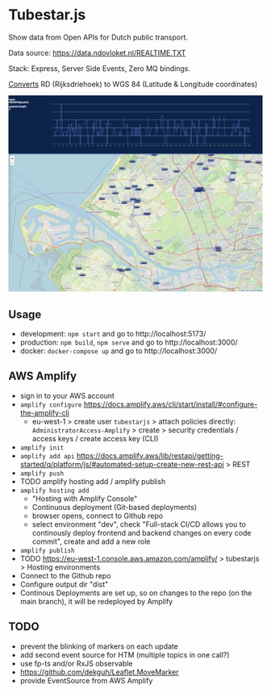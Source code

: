 # Tubestar.js

Show data from Open APIs for Dutch public transport.

Data source: https://data.ndovloket.nl/REALTIME.TXT

Stack: Express, Server Side Events, Zero MQ bindings.

[Converts](./src/main/rd2wgs.ts) RD (Rijksdriehoek) to WGS 84 (Latitude & Longitude coordinates)

![Screenshot](screenshot.png "Screenshot")

## Usage

- development: `npm start` and go to http://localhost:5173/
- production: `npm build`, `npm serve` and go to http://localhost:3000/
- docker: `docker-compose up` and go to http://localhost:3000/

## AWS Amplify

- sign in to your AWS account
- `amplify configure` https://docs.amplify.aws/cli/start/install/#configure-the-amplify-cli
  - eu-west-1 > create user `tubestarjs` > attach policies directly: `AdministratorAccess-Amplify` > create > security credentials / access keys / create access key (CLI)
- `amplify init`
- `amplify add api` https://docs.amplify.aws/lib/restapi/getting-started/q/platform/js/#automated-setup-create-new-rest-api > REST
- `amplify push`
- TODO amplify hosting add / amplify publish
- `amplify hosting add` 
    - "Hosting with Amplify Console" 
    - Continuous deployment (Git-based deployments)
    - browser opens, connect to Github repo
    - select environment "dev", check "Full-stack CI/CD allows you to continously deploy frontend and backend changes on every code commit", create and add a new role
- `amplify publish`
- TODO https://eu-west-1.console.aws.amazon.com/amplify/ > tubestarjs > Hosting environments
- Connect to the Github repo
- Configure output dir "dist"
- Continous Deployments are set up, so on changes to the repo (on the main branch), it will be redeployed by Amplify

## TODO

- prevent the blinking of markers on each update
- add second event source for HTM (multiple topics in one call?)
- use fp-ts and/or RxJS observable
- https://github.com/dekguh/Leaflet.MoveMarker
- provide EventSource from AWS Amplify
